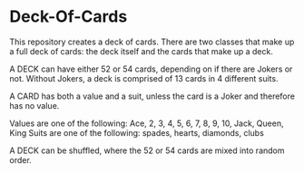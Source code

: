 Deck-Of-Cards
=============

This repository creates a deck of cards. There are two classes that make up a full deck of cards: the deck itself and the cards that make up a deck.

A DECK can have either 52 or 54 cards, depending on if there are Jokers or not. Without Jokers, a deck is comprised of 13 cards in 4 different suits.

A CARD has both a value and a suit, unless the card is a Joker and therefore has no value. 

Values are one of the following: Ace, 2, 3, 4, 5, 6, 7, 8, 9, 10, Jack, Queen, King
Suits are one of the following: spades, hearts, diamonds, clubs

A DECK can be shuffled, where the 52 or 54 cards are mixed into random order.

